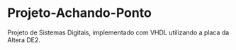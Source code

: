 # Projeto-Achando-Ponto
Projeto de Sistemas Digitais, implementado com VHDL utilizando a placa da Altera DE2.
